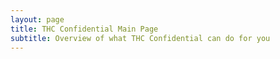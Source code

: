 ```yaml
---
layout: page
title: THC Confidential Main Page
subtitle: Overview of what THC Confidential can do for you
---
```


